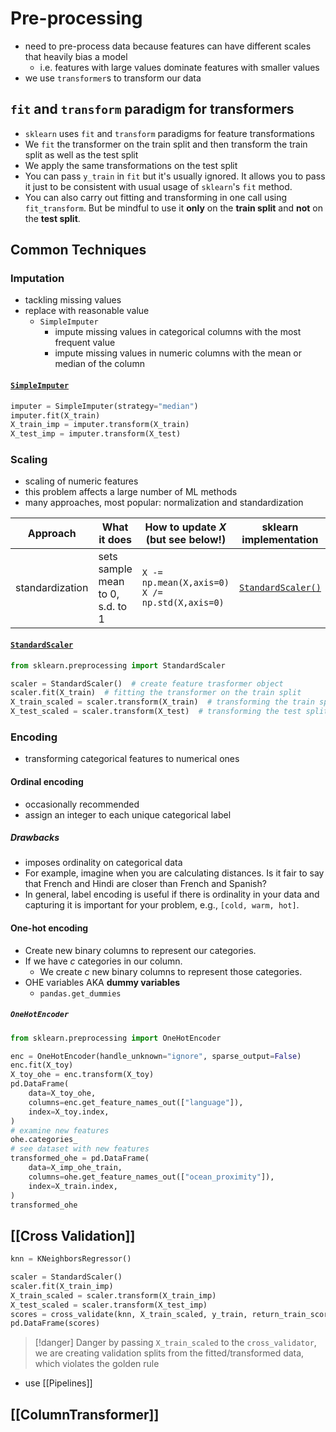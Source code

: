 # Pre-processing
- need to pre-process data because features can have different scales that heavily bias a model
	- i.e. features with large values dominate features with smaller values
- we use `transformer`s to transform our data

## `fit` and `transform` paradigm for transformers
- `sklearn` uses `fit` and `transform` paradigms for feature transformations
- We `fit` the transformer on the train split and then transform the train split as well as the test split
- We apply the same transformations on the test split
- You can pass `y_train` in `fit` but it's usually ignored. It allows you to pass it just to be consistent with usual usage of `sklearn`'s `fit` method.   
- You can also carry out fitting and transforming in one call using `fit_transform`. But be mindful to use it **only** on the **train split** and **not** on the **test split**.
## Common Techniques
### Imputation
- tackling missing values
- replace with reasonable value
	- `SimpleImputer`
		- impute missing values in categorical columns with the most frequent value
		- impute missing values in numeric columns with the mean or median of the column
#### [`SimpleImputer`](https://scikit-learn.org/stable/modules/generated/sklearn.impute.SimpleImputer.html)
```python
imputer = SimpleImputer(strategy="median")
imputer.fit(X_train)
X_train_imp = imputer.transform(X_train)
X_test_imp = imputer.transform(X_test)
```

### Scaling
- scaling of numeric features
- this problem affects a large number of ML methods
- many approaches, most popular: normalization and standardization

| Approach | What it does | How to update $X$ (but see below!) | sklearn implementation | 
|---------|------------|-----------------------|----------------|
| standardization | sets sample mean to $0$, s.d. to $1$   | `X -= np.mean(X,axis=0)`<br>`X /=  np.std(X,axis=0)` | [`StandardScaler()`](https://scikit-learn.org/stable/modules/generated/sklearn.preprocessing.StandardScaler.html#sklearn.preprocessing.StandardScaler) |
#### [`StandardScaler`](https://scikit-learn.org/stable/modules/generated/sklearn.preprocessing.StandardScaler.html)
```python
from sklearn.preprocessing import StandardScaler

scaler = StandardScaler()  # create feature trasformer object
scaler.fit(X_train)  # fitting the transformer on the train split
X_train_scaled = scaler.transform(X_train)  # transforming the train split
X_test_scaled = scaler.transform(X_test)  # transforming the test split
```
### Encoding
- transforming categorical features to numerical ones
#### Ordinal encoding
- occasionally recommended
- assign an integer to each unique categorical label
##### Drawbacks
- imposes ordinality on categorical data
- For example, imagine when you are calculating distances. Is it fair to say that French and Hindi are closer than French and Spanish? 
- In general, label encoding is useful if there is ordinality in your data and capturing it is important for your problem, e.g., `[cold, warm, hot]`. 
#### One-hot encoding
- Create new binary columns to represent our categories.
- If we have $c$ categories in our column.
    - We create $c$ new binary columns to represent those categories.
- OHE variables AKA **dummy variables**
	- `pandas.get_dummies`
##### `OneHotEncoder`
```python
from sklearn.preprocessing import OneHotEncoder

enc = OneHotEncoder(handle_unknown="ignore", sparse_output=False)
enc.fit(X_toy)
X_toy_ohe = enc.transform(X_toy)
pd.DataFrame(
    data=X_toy_ohe,
    columns=enc.get_feature_names_out(["language"]),
    index=X_toy.index,
)
# examine new features
ohe.categories_
# see dataset with new features
transformed_ohe = pd.DataFrame(
    data=X_imp_ohe_train,
    columns=ohe.get_feature_names_out(["ocean_proximity"]),
    index=X_train.index,
)
transformed_ohe
```
## [[Cross Validation]]
```python
knn = KNeighborsRegressor()

scaler = StandardScaler()
scaler.fit(X_train_imp)
X_train_scaled = scaler.transform(X_train_imp)
X_test_scaled = scaler.transform(X_test_imp)
scores = cross_validate(knn, X_train_scaled, y_train, return_train_score=True)
pd.DataFrame(scores)
```
> [!danger] Danger
> by passing `X_train_scaled` to the `cross_validator`, we are creating validation splits from the fitted/transformed data, which violates the golden rule
- use [[Pipelines]]
## [[ColumnTransformer]]